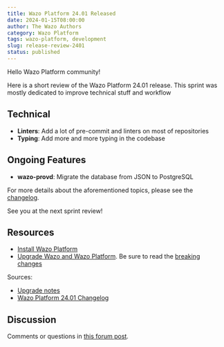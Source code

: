 ```yaml
---
title: Wazo Platform 24.01 Released
date: 2024-01-15T08:00:00
author: The Wazo Authors
category: Wazo Platform
tags: wazo-platform, development
slug: release-review-2401
status: published
---
```


Hello Wazo Platform community!

Here is a short review of the Wazo Platform 24.01 release.
This sprint was mostly dedicated to improve technical stuff and workflow

## Technical

- **Linters**: Add a lot of pre-commit and linters on most of repositories
- **Typing**: Add more and more typing in the codebase

## Ongoing Features

- **wazo-provd**: Migrate the database from JSON to PostgreSQL

For more details about the aforementioned topics, please see the [changelog](https://wazo-dev.atlassian.net/issues/?jql=project%3DWAZO%20AND%20fixVersion%3D24.01).

See you at the next sprint review!

## Resources

- [Install Wazo Platform](/use-cases)
- [Upgrade Wazo and Wazo Platform](/uc-doc/upgrade/). Be sure to read the
  [breaking changes](/uc-doc/upgrade/upgrade_notes#24-01)

Sources:

- [Upgrade notes](/uc-doc/upgrade/upgrade_notes#24-01)
- [Wazo Platform 24.01 Changelog](https://wazo-dev.atlassian.net/issues/?jql=project%3DWAZO%20AND%20fixVersion%3D24.01)

## Discussion

Comments or questions in
[this forum post](https://wazo-platform.discourse.group/t/blog-wazo-platform-24-01-released).
